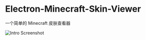# Electron-Minecraft-Skin-Viewer
一个简单的 Minecraft 皮肤查看器

![Intro Screenshot](https://static.nlrdev.top/miscs/skin-screenshot.webp)
